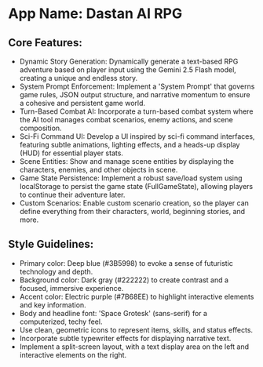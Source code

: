 # **App Name**: Dastan AI RPG

## Core Features:

- Dynamic Story Generation: Dynamically generate a text-based RPG adventure based on player input using the Gemini 2.5 Flash model, creating a unique and endless story.
- System Prompt Enforcement: Implement a 'System Prompt' that governs game rules, JSON output structure, and narrative momentum to ensure a cohesive and persistent game world.
- Turn-Based Combat AI: Incorporate a turn-based combat system where the AI tool manages combat scenarios, enemy actions, and scene composition.
- Sci-Fi Command UI: Develop a UI inspired by sci-fi command interfaces, featuring subtle animations, lighting effects, and a heads-up display (HUD) for essential player stats.
- Scene Entities: Show and manage scene entities by displaying the characters, enemies, and other objects in scene.
- Game State Persistence: Implement a robust save/load system using localStorage to persist the game state (FullGameState), allowing players to continue their adventure later.
- Custom Scenarios: Enable custom scenario creation, so the player can define everything from their characters, world, beginning stories, and more.

## Style Guidelines:

- Primary color: Deep blue (#3B5998) to evoke a sense of futuristic technology and depth.
- Background color: Dark gray (#222222) to create contrast and a focused, immersive experience.
- Accent color: Electric purple (#7B68EE) to highlight interactive elements and key information.
- Body and headline font: 'Space Grotesk' (sans-serif) for a computerized, techy feel.
- Use clean, geometric icons to represent items, skills, and status effects.
- Incorporate subtle typewriter effects for displaying narrative text.
- Implement a split-screen layout, with a text display area on the left and interactive elements on the right.
